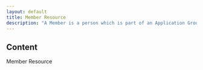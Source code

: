 ```yaml
---
layout: default
title: Member Resource
description: "A Member is a person which is part of an Application Group.  A Member can be an Individual or an Employee from the HBX perspective."
---
```


## Content ##
Member Resource